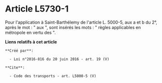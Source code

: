 # Article L5730-1

Pour l'application à Saint-Barthélemy de l'article L. 5000-5, aux a et b du 2°, après le mot : " aux ", sont insérés les
mots : " règles applicables en métropole en vertu des ".

**Liens relatifs à cet article**

	**Créé par**:

	  - Loi n°2016-816 du 20 juin 2016 - art. 19 (V)

	**Cite**:

	  - Code des transports - art. L5000-5 (V)
